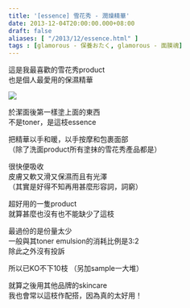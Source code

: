```yaml
---
title: '[essence] 雪花秀 - 潤燥精華'
date: 2013-12-04T20:00:00.000+08:00
draft: false
aliases: [ "/2013/12/essence.html" ]
tags : [glamorous - 保養おたく, glamorous - 面膜魂]
---
```


這是我最喜歡的雪花秀product  
也是個人最愛用的保濕精華  

![](/images/sulwhasooessence.jpg)

於潔面後第一樣塗上面的東西  
不是toner，是這枝essence   
  
把精華以手和暖，以手按摩和包裹面部  
（除了洗面product所有塗抹的雪花秀產品都是）  
  
很快便吸收  
皮膚又軟又滑又保濕而且有光澤  
（其實是好得不知再用甚麼形容詞，詞窮）  
  
超好用的一隻product  
就算甚麼也沒有也不能缺少了這枝    
  
最過份的是份量太少  
一般與其toner emulsion的消耗比例是3:2   
除此之外沒有投訴  
  
所以已KO不下10枝 （另加sample一大堆）  
  
就算之後用其他品牌的skincare  
我也會常以這枝作配搭，因為真的太好用！
